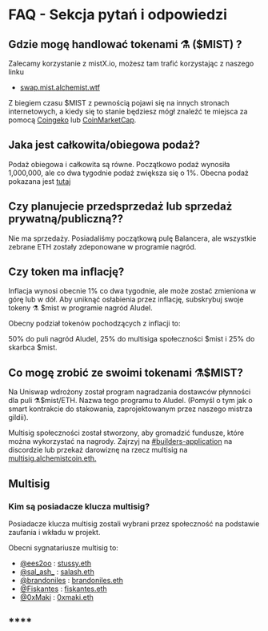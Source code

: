 # FAQ - Sekcja pytań i odpowiedzi

## **Gdzie mogę handlować tokenami  ⚗️ \($MIST\) ?**

Zalecamy korzystanie z mistX.io, możesz tam trafić korzystając z naszego linku

* [swap.mist.alchemist.wtf](http://swap.mist.alchemist.wtf/)

Z biegiem czasu $MIST z pewnością pojawi się na innych stronach internetowych, a kiedy się to stanie będziesz mógł znaleźć te miejsca za pomocą [Coingeko](https://www.coingecko.com/en/coins/alchemist) lub [CoinMarketCap](https://coinmarketcap.com/currencies/alchemist/).

## **Jaka jest całkowita/obiegowa podaż?**

Podaż obiegowa i całkowita są równe. Początkowo podaż wynosiła 1,000,000, ale co dwa tygodnie podaż zwiększa się o 1%. Obecna podaż pokazana jest [tutaj](https://etherscan.io/token/0x88acdd2a6425c3faae4bc9650fd7e27e0bebb7ab)

## **Czy planujecie przedsprzedaż lub sprzedaż prywatną/publiczną??**

Nie ma sprzedaży. Posiadaliśmy początkową pulę Balancera, ale wszystkie zebrane ETH zostały zdeponowane w programie nagród.

## **Czy token ma inflację?**

Inflacja wynosi obecnie 1% co dwa tygodnie, ale może zostać zmieniona w górę lub w dół. Aby uniknąć osłabienia przez inflację, subskrybuj swoje tokeny ⚗️ $mist w programie nagród Aludel.

Obecny podział tokenów pochodzących z inflacji to:

50% do puli nagród Aludel, 25% do multisiga społeczności $mist i 25% do skarbca $mist.

## **Co mogę zrobić ze swoimi tokenami ⚗️$MIST?**

Na Uniswap wdrożony został program nagradzania dostawców płynności dla puli ⚗️$mist/ETH. Nazwa tego programu to Aludel. \(Pomyśl o tym jak o smart kontrakcie do stakowania, zaprojektowanym przez naszego mistrza gildii\).

Multisig społeczności został stworzony, aby gromadzić fundusze, które można wykorzystać na nagrody. Zajrzyj na [\#builders-application](https://discord.gg/92hQDCw25u) na discordzie lub przekaż darowiznę na rzecz multisig na [multisig.alchemistcoin.eth.](https://etherscan.io/address/multisig.alchemistcoin.eth)

## **Multisig**

### **Kim są posiadacze klucza multisig?**

Posiadacze klucza multisig zostali wybrani przez społeczność na podstawie zaufania i wkładu w projekt.

Obecni sygnatariusze multisig to:

* [@ees2oo](https://twitter.com/ees2oo) : [stussy.eth](https://etherscan.io/address/stussy.eth)
* [@sal\_ash\_](https://twitter.com/sal_ash_) : [salash.eth](https://etherscan.io/address/salash.eth)
* [@brandoniles](https://twitter.com/brandoniles) : [brandoniles.eth](https://etherscan.io/address/brandoniles.eth)
* [@Fiskantes](https://twitter.com/Fiskantes) : [fiskantes.eth](https://etherscan.io/address/fiskantes.eth)
* [@0xMaki](https://twitter.com/0xMaki) : [0xmaki.eth](https://etherscan.io/address/0xmaki.eth)

## \*\*\*\*




